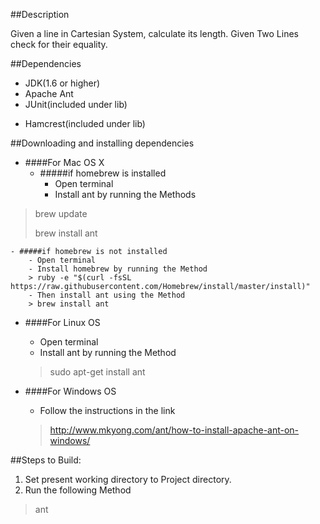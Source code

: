 
##Description

Given a line in Cartesian System, calculate its length. Given Two Lines check for their equality.

##Dependencies
* JDK(1.6 or higher)
* Apache Ant
* JUnit(included under lib)
- Hamcrest(included under lib)

##Downloading and installing dependencies
- ####For Mac OS X
    - #####if homebrew is installed
        - Open terminal
        - Install ant by running the Methods
> brew update
>
> brew install ant

    - #####if homebrew is not installed
        - Open terminal
        - Install homebrew by running the Method
        > ruby -e "$(curl -fsSL https://raw.githubusercontent.com/Homebrew/install/master/install)"
        - Then install ant using the Method
        > brew install ant

- ####For Linux OS
    - Open terminal
    - Install ant by running the Method
    > sudo apt-get install ant

- ####For Windows OS
    - Follow the instructions in the link
    > http://www.mkyong.com/ant/how-to-install-apache-ant-on-windows/

##Steps to Build:

1. Set present working directory to Project directory.
2. Run the following Method
> ant